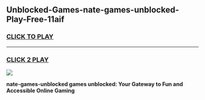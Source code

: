 
## Unblocked-Games-nate-games-unblocked-Play-Free-11aif
<h3>
<a href="https://premium76.site?title=nate-games-unblocked&ref=17A">CLICK TO PLAY</a></h3>
<hr>

<h3>
<a href="https://premium76.site?title=nate-games-unblocked&ref=17A">CLICK 2 PLAY</a>
  
</h3>

<a href="https://premium76.site?title=nate-games-unblocked&ref=17A"><img src="https://clearcache.store/games.png"></a>


**nate-games-unblocked games unblocked: Your Gateway to Fun and Accessible Online Gaming**
